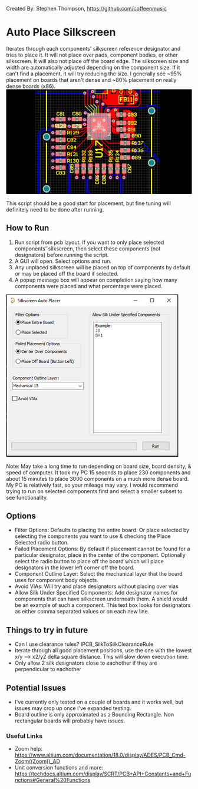 Created By: Stephen Thompson, https://github.com/coffeenmusic

# Auto Place Silkscreen
Iterates through each components' silkscreen reference designator and tries to place it. It will not place over pads, component bodies, or other silkscreen. It will also not place off the board edge. The silkscreen size and width are automatically adjusted depending on the component size. If it can't find a placement, it will try reducing the size. I generally see ~95% placement on boards that aren't dense and ~80% placement on really dense boards (x86).
![Example](example.gif)

This script should be a good start for placement, but fine tuning will definitely need to be done after running.

## How to Run
1. Run script from pcb layout. If you want to only place selected components' silkscreen, then select these components (not designators) before running the script.
2. A GUI will open. Select options and run.
3. Any unplaced silkscreen will be placed on top of components by default or may be placed off the board if selected.
4. A popup message box will appear on completion saying how many components were placed and what percentage were placed.

![GUI Screenshot](GUI_Example.png)

Note: May take a long time to run depending on board size, board density, & speed of computer. It took my PC 15 seconds to place 230 components and about 15 minutes to place 3000 components on a much more dense board. My PC is relatively fast, so your mileage may vary. I would recommend trying to run on selected components first and select a smaller subset to see functionality.

## Options
- Filter Options: Defaults to placing the entire board. Or place selected by selecting the components you want to use & checking the Place Selected radio button.
- Failed Placement Options: By default if placement cannot be found for a particular designator, place in the center of the component. Optionally select the radio button to place off the board which will place designators in the lower left corner off the board.
- Component Outline Layer: Select the mechanical layer that the board uses for component body objects.
- Avoid VIAs: Will try and place designators without placing over vias
- Allow Silk Under Specified Components: Add designator names for components that can have silkscreen underneath them. A shield would be an example of such a component. This text box looks for designators as either comma separated values or on each new line.

## Things to try in future
- Can I use clearance rules? IPCB_SilkToSilkClearanceRule
- Iterate through all good placement positions, use the one with the lowest x/y --> x2/y2 delta square distance. This will slow down execution time.
- Only allow 2 silk designators close to eachother if they are perpendicular to eachother

## Potential Issues
- I've currently only tested on a couple of boards and it works well, but issues may crop up once I've expanded testing.
- Board outline is only approximated as a Bounding Rectangle. Non rectangular boards will probably have issues.

### Useful Links
- Zoom help: https://www.altium.com/documentation/18.0/display/ADES/PCB_Cmd-Zoom((Zoom))_AD
- Unit conversion functions and more: https://techdocs.altium.com/display/SCRT/PCB+API+Constants+and+Functions#General%20Functions